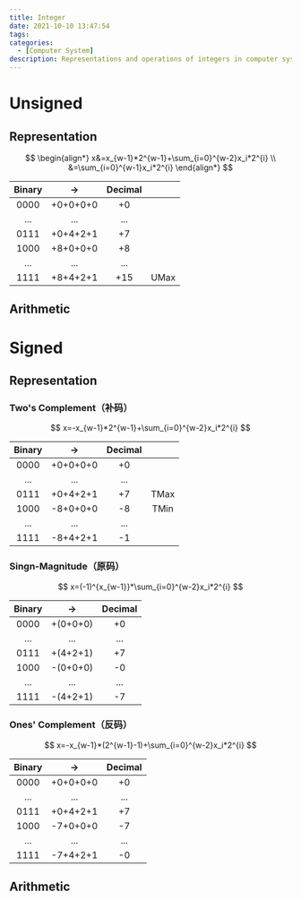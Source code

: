 ```yaml
---
title: Integer
date: 2021-10-10 13:47:54
tags:
categories:
  - [Computer System]
description: Representations and operations of integers in computer system.
---
```


# Unsigned

## Representation

$$
\begin{align*}
x&=x_{w-1}*2^{w-1}+\sum_{i=0}^{w-2}x_i*2^{i} \\
 &=\sum_{i=0}^{w-1}x_i*2^{i}
\end{align*}
$$

| Binary |    ->    | Decimal |      |
| :----: | :------: | :-----: | :--: |
|  0000  | +0+0+0+0 |   +0    |      |
|  ...   |   ...    |   ...   |      |
|  0111  | +0+4+2+1 |   +7    |      |
|  1000  | +8+0+0+0 |   +8    |      |
|  ...   |   ...    |   ...   |      |
|  1111  | +8+4+2+1 |   +15   | UMax |

## Arithmetic

# Signed

## Representation

### Two's Complement（补码）

$$
x=-x_{w-1}*2^{w-1}+\sum_{i=0}^{w-2}x_i*2^{i}
$$

| Binary |    ->    | Decimal |      |
| :----: | :------: | :-----: | :--: |
|  0000  | +0+0+0+0 |   +0    |      |
|  ...   |   ...    |   ...   |      |
|  0111  | +0+4+2+1 |   +7    | TMax |
|  1000  | -8+0+0+0 |   -8    | TMin |
|  ...   |   ...    |   ...   |      |
|  1111  | -8+4+2+1 |   -1    |      |

### Singn-Magnitude（原码）

$$
x=(-1)^{x_{w-1}}*\sum_{i=0}^{w-2}x_i*2^{i}
$$

| Binary |    ->    | Decimal |
| :----: | :------: | :-----: |
|  0000  | +(0+0+0) |   +0    |
|  ...   |   ...    |   ...   |
|  0111  | +(4+2+1) |   +7    |
|  1000  | -(0+0+0) |   -0    |
|  ...   |   ...    |   ...   |
|  1111  | -(4+2+1) |   -7    |

### Ones' Complement（反码）

$$
x=-x_{w-1}*(2^{w-1}-1)+\sum_{i=0}^{w-2}x_i*2^{i}
$$

| Binary |    ->    | Decimal |
| :----: | :------: | :-----: |
|  0000  | +0+0+0+0 |   +0    |
|  ...   |   ...    |   ...   |
|  0111  | +0+4+2+1 |   +7    |
|  1000  | -7+0+0+0 |   -7    |
|  ...   |   ...    |   ...   |
|  1111  | -7+4+2+1 |   -0    |

## Arithmetic

